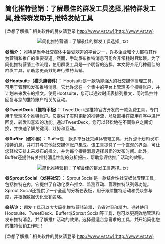 ## **简化推特营销：了解最佳的群发工具选择,推特群发工具,推特群发助手,推特发帖工具**

[😍想了解推广相关软件的朋友请登录 http://www.vst.tw](http://www.vst.tw)

 <center><img src="https://vst.tw/MP4/tuiguang/png/7.png" alt="简化推特营销：了解最佳的群发工具选择_.txt"></center>

**😄简介：**
推特是当今社交媒体中最受欢迎的平台之一，许多企业和个人都将其作为营销和推广的重要渠道。然而，手动发布推特消息可能会非常耗时且繁琐。为了简化推特营销工作流程，使用群发工具是一个明智的选择。本文将介绍几种最佳的群发工具，帮助您更高效地进行推特营销。

**😄Hootsuite（猫头鹰套件）：**
Hootsuite是一款功能强大的社交媒体管理工具，可用于管理和发布推特消息。它允许您在一个集中的平台上管理多个推特账户，并计划未来发布的推文。使用Hootsuite，您可以通过时间表排列推文，同时监控并回复与您的推特账户相关的互动。

**😄TweetDeck（推特甲板）：**
TweetDeck是推特官方开发的一款免费工具，专门用于管理多个推特账户。它提供了实时更新的推特流，以及直接在应用程序中进行回复、转发和喜欢的功能。通过TweetDeck，您可以轻松地在不同账户之间切换，并快速了解关键词、趋势和互动。

**😄Buffer（缓冲器）：**
Buffer是一款多平台社交媒体管理工具，允许您计划和发布推特消息，并将其与其他社交媒体账户集成。该工具提供了一个直观的界面，可让您轻松安排未来发布的推文，并为每个推特消息选择最佳的发布时间。此外，Buffer还提供有关推特消息性能的分析报告，帮助您评估推广活动的效果。

 <center><img src="https://vst.tw/MP4/tuiguang/png/2.png" alt="简化推特营销：了解最佳的群发工具选择_.txt"></center>

**😄Sprout Social（发芽社交）：**
Sprout Social是一款综合性社交媒体管理工具，包括推特在内。它提供了自动化发布推文、监测互动、管理推特队列等功能。Sprout Social还提供了一个全面的分析仪表板，用于跟踪推特活动和受众参与度，并根据数据优化营销策略。

**😄结论：**
群发工具可以大大简化推特营销流程，节省时间和精力。通过使用Hootsuite、TweetDeck、Buffer或Sprout Social等工具，您可以更高效地管理和发布推特消息，并了解推广活动的效果。选择最适合您需求的工具，并开始简化您的推特营销工作吧！

[😍想了解推广相关软件的朋友请登录 http://www.vst.tw](http://www.vst.tw)



